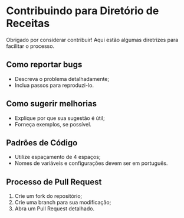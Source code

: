 # Contribuindo para Diretório de Receitas

Obrigado por considerar contribuir! Aqui estão algumas diretrizes para facilitar o processo.

## Como reportar bugs

- Descreva o problema detalhadamente;
- Inclua passos para reproduzi-lo.

## Como sugerir melhorias

- Explique por que sua sugestão é útil;
- Forneça exemplos, se possível.

## Padrões de Código

- Utilize espaçamento de 4 espaços;
- Nomes de variáveis e configurações devem ser em português.

## Processo de Pull Request

1. Crie um fork do repositório;
2. Crie uma branch para sua modificação;
3. Abra um Pull Request detalhado.

